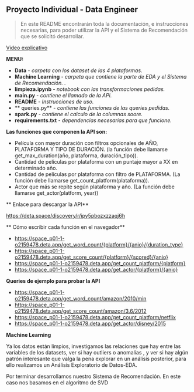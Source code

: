 ## Proyecto Individual - Data Engineer 


> En este README encontrarán toda la documentación, e instrucciones necesarias, para poder utilizar la API y el Sistema de Recomendación que se  solicitó desarrollar.

[Video explicativo](completar)

**MENU:** 
* **Data** - _carpeta con los dataset de las 4 plataformas._
* **Machine Learning** - _carpeta que contiene la parte de EDA y el Sistema de Recomendación. ._
* **limpieza.ipynb** - _notebook con las transformaciones pedidas._
* **main.py** - _contiene el llamado de la APi._
* **README** - _Instrucciones de uso._
* ** queries.py** - _contiene las funciones de las queries pedidas._
* **spark.py** - _contiene el calculo de la columnas soore._ 
* **requirements.txt** - _dependencias necesarias para que funcione._

**Las funciones que componen la API son:**

-  Película con mayor duración con filtros opcionales de AÑO, PLATAFORMA Y TIPO DE DURACIÓN. (la función debe llamarse get_max_duration(año, plataforma, duración_tipo)). <br>
-  Cantidad de películas por plataforma con un puntaje mayor a XX en determinado año. <br>
-  Cantidad de películas por plataforma con filtro de PLATAFORMA. (La función debe llamarse get_count_platform(plataforma)). <br>
- Actor que más se repite según plataforma y año. (La función debe llamarse get_actor(platform, year)) <br>


** Enlace para descargar la API**

https://deta.space/discovery/r/ipy5pbozxzzaqj6h

** Cómo escribir cada función en el navegador**

- https://space_p01-1-o2159478.deta.app/get_word_count/{platform}/{anio}/{duration_type}
- https://space_p01-1-o2159478.deta.app/get_score_count/{platform}/{scored}/{anio}
- https://space_p01-1-o2159478.deta.app/get_count_platform/{platform}
- https://space_p01-1-o2159478.deta.app/get_actor/{platform}/{anio}

**Queries de ejemplo para probar la API**

- https://space_p01-1-o2159478.deta.app/get_word_count/amazon/2010/min
- https://space_p01-1-o2159478.deta.app/get_score_count/amazon/3.6/2012
- https://space_p01-1-o2159478.deta.app/get_count_platform/netflix
- https://space_p01-1-o2159478.deta.app/get_actor/disney/2015



**Machine Learning**


Ya los datos están limpios, investigamos las relaciones que hay entre las variables de los datasets, ver si hay outliers o anomalías , y ver si hay algún patrón interesante que valga la pena explorar en un análisis posterior, para ello realizamos un Análisis Exploratorio de Datos-EDA.

Por terminar desarrollamos nuestro Sistema de Recomendación. En este caso nos basamos en el algoritmo de SVD


